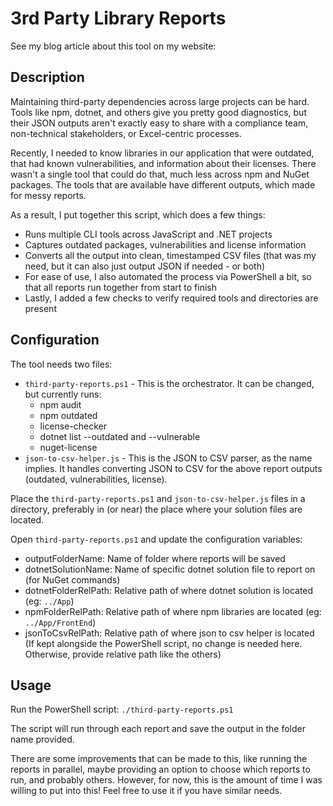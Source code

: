 # 3rd Party Library Reports

See my blog article about this tool on my website: [](https://www.tsiqueira.com/blog/automating-dependency-audits)

## Description
Maintaining third-party dependencies across large projects can be hard. Tools like npm, dotnet, and others give you pretty good diagnostics, but their JSON outputs aren't exactly easy to share with a compliance team, non-technical stakeholders, or Excel-centric processes. 

Recently, I needed to know libraries in our application that were outdated, that had known vulnerabilities, and information about their licenses. There wasn't a single tool that could do that, much less across npm and NuGet packages. The tools that are available have different outputs, which made for messy reports.

As a result, I put together this script, which does a few things:
- Runs multiple CLI tools across JavaScript and .NET projects
- Captures outdated packages, vulnerabilities and license information
- Converts all the output into clean, timestamped CSV files (that was my need, but it can also just output JSON if needed - or both)
- For ease of use, I also automated the process via PowerShell a bit, so that all reports run together from start to finish
- Lastly, I added a few checks to verify required tools and directories are present

## Configuration
The tool needs two files:
- `third-party-reports.ps1` - This is the orchestrator. It can be changed, but currently runs:
  - npm audit
  - npm outdated
  - license-checker
  - dotnet list --outdated and --vulnerable
  - nuget-license
- `json-to-csv-helper.js` - This is the JSON to CSV parser, as the name implies. It handles converting JSON to CSV for the above report outputs (outdated, vulnerabilities, license).

Place the `third-party-reports.ps1` and `json-to-csv-helper.js` files in a directory, preferably in (or near) the place where your solution files are located.

Open `third-party-reports.ps1` and update the configuration variables:
- outputFolderName: Name of folder where reports will be saved
- dotnetSolutionName: Name of specific dotnet solution file to report on (for NuGet commands)
- dotnetFolderRelPath: Relative path of where dotnet solution is located (eg: `../App`)
- npmFolderRelPath: Relative path of where npm libraries are located (eg: `../App/FrontEnd`)
- jsonToCsvRelPath: Relative path of where json to csv helper is located (If kept alongside the PowerShell script, no change is needed here. Otherwise, provide relative path like the others)

## Usage
Run the PowerShell script: `./third-party-reports.ps1`

The script will run through each report and save the output in the folder name provided.

There are some improvements that can be made to this, like running the reports in parallel, maybe providing an option to choose which reports to run, and probably others. However, for now, this is the amount of time I was willing to put into this! Feel free to use it if you have similar needs.
